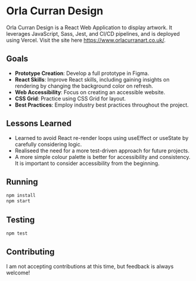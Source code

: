 # Orla Curran Design

Orla Curran Design is a React Web Application to display artwork. It leverages JavaScript, Sass, Jest, and CI/CD pipelines, and is deployed using Vercel.  Visit the site here https://www.orlacurranart.co.uk/.

## Goals
- __Prototype Creation__: Develop a full prototype in Figma.
- __React Skills__: Improve React skills, including gaining insights on rendering by changing the background color on refresh.
- __Web Accessibility__: Focus on creating an accessible website.
- __CSS Grid__: Practice using CSS Grid for layout.
- __Best Practices__: Employ industry best practices throughout the project.

## Lessons Learned
- Learned to avoid React re-render loops using useEffect or useState by carefully considering logic.
- Realiseed the need for a more test-driven approach for future projects.
- A more simple colour palette is better for accessibility and consistency. It is important to consider accessibility from the beginning.

## Running

```bash
npm install
npm start
```

## Testing

```bash
npm test
```

## Contributing

I am not accepting contributions at this time, but feedback is always welcome!
